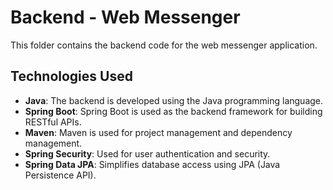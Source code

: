 # Backend - Web Messenger

This folder contains the backend code for the web messenger application.

## Technologies Used

- **Java**: The backend is developed using the Java programming language.
- **Spring Boot**: Spring Boot is used as the backend framework for building RESTful APIs.
- **Maven**: Maven is used for project management and dependency management.
- **Spring Security**: Used for user authentication and security.
- **Spring Data JPA**: Simplifies database access using JPA (Java Persistence API).
